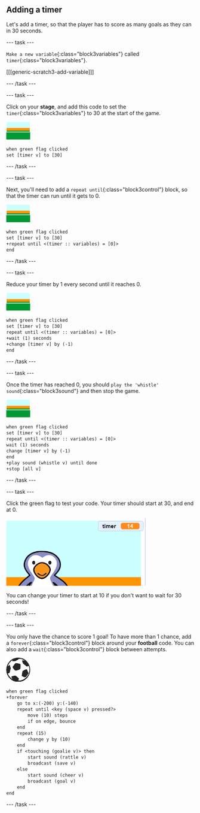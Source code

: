 ## Adding a timer

Let's add a timer, so that the player has to score as many goals as they can in 30 seconds.

--- task ---

`Make a new variable`{:class="block3variables"} called `timer`{:class="block3variables"}.

[[[generic-scratch3-add-variable]]]

--- /task ---

--- task ---

Click on your __stage__, and add this code to set the `timer`{:class="block3variables"} to 30 at the start of the game.

![stage sprite](images/stage-sprite.png)

```blocks3
when green flag clicked
set [timer v] to [30]
```

--- /task ---

--- task ---

Next, you'll need to add a `repeat until`{:class="block3control"} block, so that the timer can run until it gets to 0.

![stage sprite](images/stage-sprite.png)

```blocks3
when green flag clicked
set [timer v] to [30]
+repeat until <(timer :: variables) = [0]>
end
```

--- /task ---

--- task ---

Reduce your timer by 1 every second until it reaches 0.

![stage sprite](images/stage-sprite.png)

```blocks3
when green flag clicked
set [timer v] to [30]
repeat until <(timer :: variables) = [0]>
+wait (1) seconds
+change [timer v] by (-1)
end
```

--- /task ---

--- task ---

Once the timer has reached 0, you should `play the 'whistle' sound`{:class="block3sound"} and then stop the game.

![stage sprite](images/stage-sprite.png)

```blocks3
when green flag clicked
set [timer v] to [30]
repeat until <(timer :: variables) = [0]>
wait (1) seconds
change [timer v] by (-1)
end
+play sound (whistle v) until done
+stop [all v]
```

--- /task ---

--- task ---

Click the green flag to test your code. Your timer should start at 30, and end at 0.

![screenshot](images/goalie-timer-test.png)

You can change your timer to start at 10 if you don't want to wait for 30 seconds!

--- /task ---

--- task ---

You only have the chance to score 1 goal! To have more than 1 chance, add a `forever`{:class="block3control"} block around your __football__ code. You can also add a `wait`{:class="block3control"} block between attempts.

![football sprite](images/football-sprite.png)

```blocks3
when green flag clicked
+forever
	go to x:(-200) y:(-140)
	repeat until <key (space v) pressed?>
		move (10) steps
		if on edge, bounce
	end
	repeat (15)
		change y by (10)
	end
	if <touching (goalie v)> then
		start sound (rattle v)
		broadcast (save v)
	else
		start sound (cheer v)
		broadcast (goal v)
	end
end
```

--- /task ---

